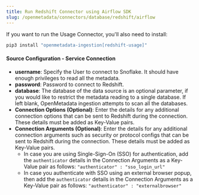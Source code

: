 ```yaml
---
title: Run Redshift Connector using Airflow SDK
slug: /openmetadata/connectors/database/redshift/airflow
---
```


<ConnectorIntro connector="Redshift" goal="Airflow" hasUsage="true" hasProfiler="true" hasDBT="true" />

<Requirements />

<PythonMod connector="Redshift" module="redshift" />

If you want to run the Usage Connector, you'll also need to install:

```bash
pip3 install "openmetadata-ingestion[redshift-usage]"
```

<MetadataIngestionServiceDev service="database" connector="Redshift" goal="Airflow"/>

<h4>Source Configuration - Service Connection</h4>

- **username**: Specify the User to connect to Snoflake. It should have enough privileges to read all the metadata.
- **password**: Password to connect to Redshift.
- **database**: The database of the data source is an optional parameter, if you would like to restrict the metadata reading to a single database. If left blank, OpenMetadata ingestion attempts to scan all the databases.
- **Connection Options (Optional)**: Enter the details for any additional connection options that can be sent to Redshift during the connection. These details must be added as Key-Value pairs.
- **Connection Arguments (Optional)**: Enter the details for any additional connection arguments such as security or protocol configs that can be sent to Redshift during the connection. These details must be added as Key-Value pairs.
    - In case you are using Single-Sign-On (SSO) for authentication, add the `authenticator` details in the Connection Arguments as a Key-Value pair as follows: `"authenticator" : "sso_login_url"`
    - In case you authenticate with SSO using an external browser popup, then add the `authenticator` details in the Connection Arguments as a Key-Value pair as follows: `"authenticator" : "externalbrowser"`

<MetadataIngestionConfig service="database" connector="Redshift" goal="Airflow" hasUsage="true" hasProfiler="true" hasDBT="true"/>
